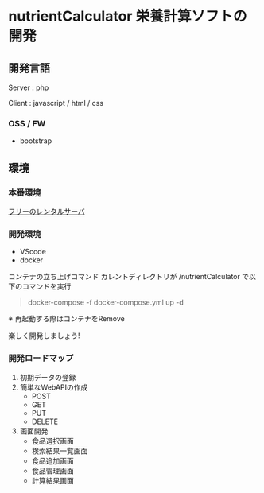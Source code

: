 # nutrientCalculator  栄養計算ソフトの開発

## 開発言語

Server : php

Client : javascript / html / css

### OSS / FW

- bootstrap

## 環境

### 本番環境

<a href="https://www.xfree.ne.jp/server/dynamic.php" target="_blank">フリーのレンタルサーバ</a>	

### 開発環境

- VScode
- docker

コンテナの立ち上げコマンド
カレントディレクトリが /nutrientCalculator で以下のコマンドを実行

> docker-compose -f docker-compose.yml up -d

※ 再起動する際はコンテナをRemove

楽しく開発しましょう!

### 開発ロードマップ

1. 初期データの登録
2. 簡単なWebAPIの作成
    - POST
    - GET
    - PUT
    - DELETE
3. 画面開発
    - 食品選択画面
    - 検索結果一覧画面
    - 食品追加画面
    - 食品管理画面
    - 計算結果画面
